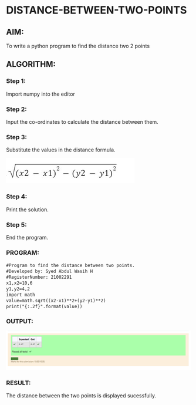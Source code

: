 # DISTANCE-BETWEEN-TWO-POINTS

## AIM:
To write a python program to find the distance two 2 points
## ALGORITHM:

### Step 1: 
Import numpy into the editor
### Step 2: 
Input the co-ordinates to calculate the distance between them.
### Step 3: 
Substitute the values in the distance formula.



![formula](formula.png)
### Step 4: 
Print the solution.
### Step 5: 
End the program.
### PROGRAM:
~~~
#Program to find the distance between two points.
#Developed by: Syed Abdul Wasih H
#RegisterNumber: 21002291
x1,x2=10,6
y1,y2=4,2
import math
value=math.sqrt((x2-x1)**2+(y2-y1)**2)
print("{:.2f}".format(value))

~~~
### OUTPUT:
![output](img.png)

### RESULT:
The distance between the two points is displayed sucessfully.
